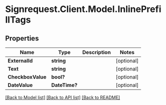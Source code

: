 # Signrequest.Client.Model.InlinePrefillTags
## Properties

Name | Type | Description | Notes
------------ | ------------- | ------------- | -------------
**ExternalId** | **string** |  | [optional] 
**Text** | **string** |  | [optional] 
**CheckboxValue** | **bool?** |  | [optional] 
**DateValue** | **DateTime?** |  | [optional] 

[[Back to Model list]](../README.md#documentation-for-models) [[Back to API list]](../README.md#documentation-for-api-endpoints) [[Back to README]](../README.md)

